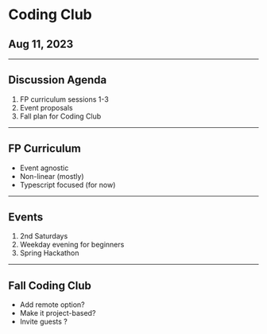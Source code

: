 # Coding Club
## Aug 11, 2023

---

## Discussion Agenda
1. FP curriculum sessions 1-3
2. Event proposals
3. Fall plan for Coding Club

---

## FP Curriculum
- Event agnostic
- Non-linear (mostly)
- Typescript focused (for now)

---

## Events
1. 2nd Saturdays
2. Weekday evening for beginners
3. Spring Hackathon

---

## Fall Coding Club
- Add remote option?
- Make it project-based?
- Invite guests ?
